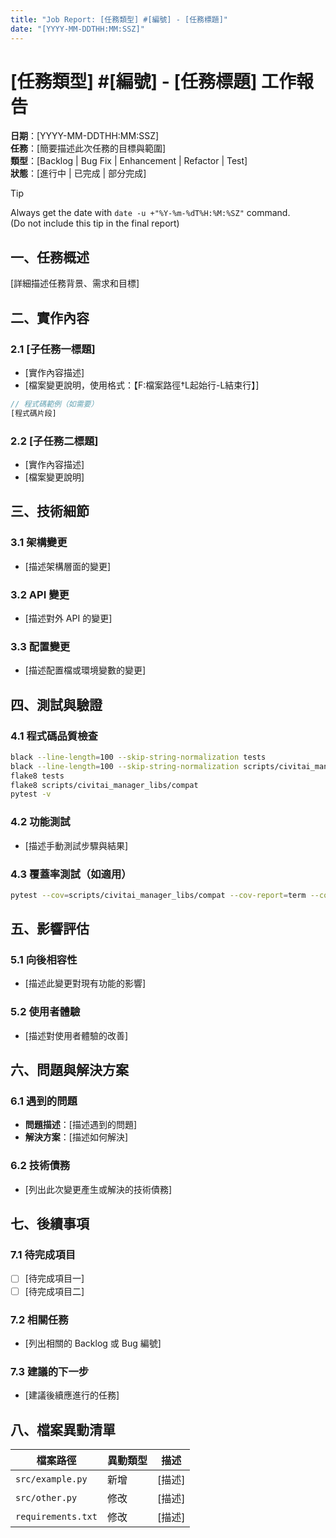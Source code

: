 ```yaml
---
title: "Job Report: [任務類型] #[編號] - [任務標題]"
date: "[YYYY-MM-DDTHH:MM:SSZ]"
---
```


# [任務類型] #[編號] - [任務標題] 工作報告

**日期**：[YYYY-MM-DDTHH:MM:SSZ]  
**任務**：[簡要描述此次任務的目標與範圍]  
**類型**：[Backlog | Bug Fix | Enhancement | Refactor | Test]  
**狀態**：[進行中 | 已完成 | 部分完成]

> [!TIP]  
> Always get the date with `date -u +"%Y-%m-%dT%H:%M:%SZ"` command.  
> (Do not include this tip in the final report)

## 一、任務概述

[詳細描述任務背景、需求和目標]

## 二、實作內容

### 2.1 [子任務一標題]
- [實作內容描述]
- [檔案變更說明，使用格式：【F:檔案路徑†L起始行-L結束行】]

```rust
// 程式碼範例（如需要）
[程式碼片段]
```

### 2.2 [子任務二標題]
- [實作內容描述]
- [檔案變更說明]

## 三、技術細節

### 3.1 架構變更
- [描述架構層面的變更]

### 3.2 API 變更
- [描述對外 API 的變更]

### 3.3 配置變更
- [描述配置檔或環境變數的變更]

## 四、測試與驗證

### 4.1 程式碼品質檢查
```bash
black --line-length=100 --skip-string-normalization tests
black --line-length=100 --skip-string-normalization scripts/civitai_manager_libs/compat
flake8 tests
flake8 scripts/civitai_manager_libs/compat
pytest -v
```

### 4.2 功能測試
- [描述手動測試步驟與結果]

### 4.3 覆蓋率測試（如適用）
```bash
pytest --cov=scripts/civitai_manager_libs/compat --cov-report=term --cov-report=html
```

## 五、影響評估

### 5.1 向後相容性
- [描述此變更對現有功能的影響]

### 5.2 使用者體驗
- [描述對使用者體驗的改善]

## 六、問題與解決方案

### 6.1 遇到的問題
- **問題描述**：[描述遇到的問題]
- **解決方案**：[描述如何解決]

### 6.2 技術債務
- [列出此次變更產生或解決的技術債務]

## 七、後續事項

### 7.1 待完成項目
- [ ] [待完成項目一]
- [ ] [待完成項目二]

### 7.2 相關任務
- [列出相關的 Backlog 或 Bug 編號]

### 7.3 建議的下一步
- [建議後續應進行的任務]

## 八、檔案異動清單

| 檔案路徑 | 異動類型 | 描述 |
|---------|----------|------|
| `src/example.py` | 新增 | [描述] |
| `src/other.py` | 修改 | [描述] |
| `requirements.txt` | 修改 | [描述] |
